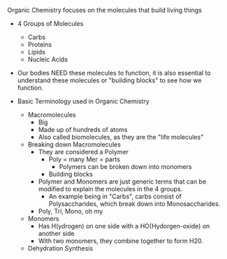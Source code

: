 Organic Chemistry focuses on the molecules that build living things

- 4 Groups of Molecules
	- Carbs
	- Proteins
	- Lipids
	- Nucleic Acids

- Our bodies NEED these molecules to function, it is also essential to understand these molecules or "building blocks" to see how we function.

- Basic Terminology used in Organic Chemistry
	- Macromolecules 
		- Big 
		- Made up of hundreds of atoms
		- Also called biomolecules, as they are the "life molecules"
	- Breaking down Macromolecules
		- They are considered a Polymer 
			- Poly = many Mer = parts 
				- Polymers can be broken down into monomers
			- Building blocks 
		- Polymer and Monomers are just generic terms that can be modified to explain the molecules in the 4 groups.
			- An example being in "Carbs", carbs consist of Polysaccharides, which break down into Monosaccharides. 
		- Poly, Tri, Mono, oh my 
	- Monomers
		- Has H(ydrogen) on one side with a HO(Hydorgen-oxide) on another side
		- With two monomers, they combine together to form H20.
	- Dehydration Synthesis 